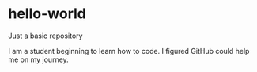 # hello-world
Just a basic repository

I am a student beginning to learn how to code.
I figured GitHub could help me on my journey.
